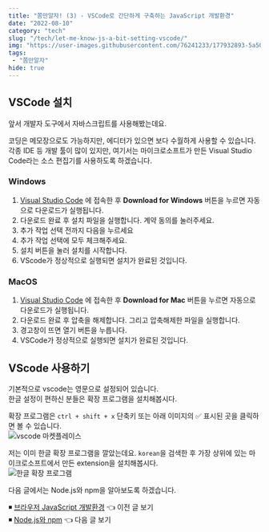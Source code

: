 ```yaml
---
title: "쫌만알자! (3) - VSCode로 간단하게 구축하는 JavaScript 개발환경"
date: "2022-08-10"
category: "tech"
slug: "/tech/let-me-know-js-a-bit-setting-vscode/"
img: "https://user-images.githubusercontent.com/76241233/177932893-5a504b26-12e4-4ade-b1ce-1951d072ba82.jpg"
tags: 
 - "쫌만알자"
hide: true
---
```

## VSCode 설치

앞서 개발자 도구에서 자바스크립트를 사용해봤는데요. 

코딩은 메모장으로도 가능하지만, 에디터가 있으면 보다 수월하게 사용할 수 있습니다. 각종 IDE 등 개발 툴이 많이 있지만, 여기서는 마이크로소프트가 만든 Visual Studio Code라는 소스 편집기를 사용하도록 하겠습니다.   

### Windows

1. [Visual Studio Code](https://code.visualstudio.com) 에 접속한 후 **Download for Windows** 버튼을 누르면 자동으로 다운로드가 실행됩니다.   
2. 다운로드 완료 후 설치 파일을 실행합니다. 계약 동의를 눌러주세요.
3. 추가 작업 선택 전까지 다음을 누르세요
4. 추가 작업 선택에 모두 체크해주세요. 
5. 설치 버튼을 눌러 설치를 시작합니다.
6. VScode가 정상적으로 실행되면 설치가 완료된 것입니다.   


### MacOS

1. [Visual Studio Code](https://code.visualstudio.com) 에 접속한 후 **Download for Mac** 버튼을 누르면 자동으로 다운로드가 실행됩니다.   
2. 다운로드 완료 후 압축을 해제합니다. 그리고 압축해제한 파일을 실행합니다.
3. 경고창이 뜨면 열기 버튼을 누릅니다.
4. VSCode가 정상적으로 실행되면 설치가 완료된 것입니다.


## VScode 사용하기

기본적으로 vscode는 영문으로 설정되어 있습니다.   
한글 설정이 편하신 분들은 확장 프로그램을 설치해봅시다.

확장 프로그램은 `ctrl + shift + x` 단축키 또는 아래 이미지의 ✅ 표시된 곳을 클릭하면 볼 수 있습니다.   
![vscode 마켓플레이스](https://user-images.githubusercontent.com/76241233/183789539-09056dd3-549f-4de3-94fa-f97114cfd8ca.png)

저는 이미 한글 확장 프로그램을 깔았는데요. `korean`을 검색한 후 가장 상위에 있는 마이크로소프트에서 만든 extension을 설치해봅시다.   
![한글 확장 프로그램](https://user-images.githubusercontent.com/76241233/183789316-5bb3edc1-4788-4659-a345-ac954b4ca339.png)


다음 글에서는 Node.js와 npm을 알아보도록 하겠습니다.


◾ [브라우저 JavaScript 개발환경](/tech/let-me-know-js-a-bit-setting-devtool/) 👈 이전 글 보기    
◾ [Node.js와 npm](/tech/let-me-know-js-a-bit-js-node-and-npm) 👈 다음 글 보기